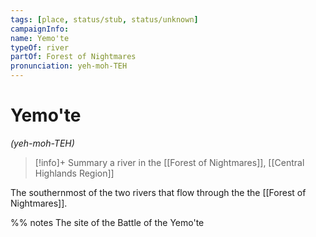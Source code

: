 ```yaml
---
tags: [place, status/stub, status/unknown]
campaignInfo:
name: Yemo'te
typeOf: river
partOf: Forest of Nightmares
pronunciation: yeh-moh-TEH
---
```

# Yemo'te
*(yeh-moh-TEH)*
>[!info]+ Summary
> a river in the [[Forest of Nightmares]], [[Central Highlands Region]]

The southernmost of the two rivers that flow through the the [[Forest of Nightmares]]. 

%% notes
The site of the Battle of the Yemo'te 


